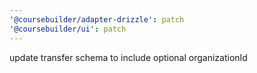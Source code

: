 ```yaml
---
'@coursebuilder/adapter-drizzle': patch
'@coursebuilder/ui': patch
---
```


update transfer schema to include optional organizationId
